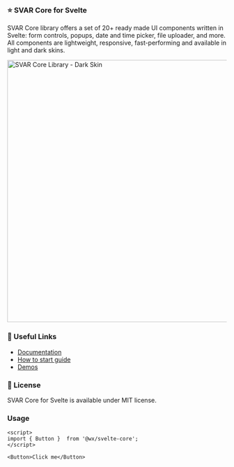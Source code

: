 ### :star: SVAR Core for Svelte

SVAR Core library offers a set of 20+ ready made UI components written in Svelte: form controls, popups, date and time picker, file uploader, and more.
All components are lightweight, responsive, fast-performing and available in light and dark skins.

<img src="https://cdn.svar.dev/public/core-ui-dark.jpg" alt="SVAR Core Library - Dark Skin" style="width: 600px;">

### :link: Useful Links

- [Documentation](https://docs.svar.dev/svelte/core/overview)
- [How to start guide](https://docs.svar.dev/svelte/core/getting_started/)
- [Demos](https://docs.svar.dev/svelte/core/samples/#/calendar/willow)

### :page_with_curl: License
SVAR Core for Svelte is available under MIT license.

### Usage

```
<script>
import { Button }  from '@wx/svelte-core';
</script>

<Button>Click me</Button>
```
